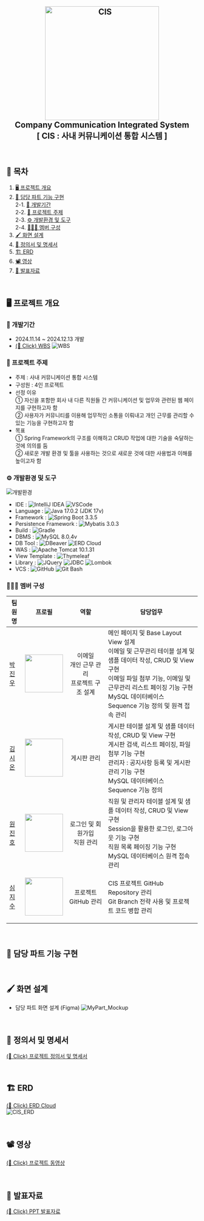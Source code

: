 <h2 align="center">
  <img src="https://github.com/user-attachments/assets/41e1d543-453a-498c-8fcd-169e7956886c" alt="CIS" width="300px">
  <br>
  Company Communication Integrated System
  <br>
  [ CIS : 사내 커뮤니케이션 통합 시스템 ]
  <br>
</h1>

<br>

## 📌 목차
1. [🖥️ 프로젝트 개요](#-프로젝트-개요)
2. [📕 담당 파트 기능 구현](#-담당-파트-기능-구현)<br>
  2-1. [📆 개발기간](#-개발기간)<br>
  2-2. [🔖 프로젝트 주제](#-프로젝트-주제)<br>
  2-3. [⚙️ 개발환경 및 도구](#-개발환경-및-도구)<br>
  2-4. [🧑‍🤝‍🧑 멤버 구성](#-멤버-구성)<br>
3. [🖌️ 화면 설계](#-화면-설계)
4. [📄 정의서 및 명세서](#-정의서-및-명세서)
5. [🏗️ ERD](#-ERD)
6. [📽️ 영상](#-영상)
7. [📂 발표자료](#-발표자료)

<br>

## 🖥️ 프로젝트 개요
### 📆 개발기간
  - 2024.11.14 ~ 2024.12.13 개발
  - [(👋 Click) WBS](https://docs.google.com/spreadsheets/d/1XxBHsajXqKLqZKJlitl2uBngqueQwipY1n8iQVUgjJI/edit?usp=sharing)
  ![WBS](https://github.com/user-attachments/assets/52301a40-a326-4cc9-b68a-7ba0957de4fe)

### 🔖 프로젝트 주제
  - 주제 : 사내 커뮤니케이션 통합 시스템
  - 구성원 : 4인 프로젝트
  - 선정 이유
    <br>
    ① 자신을 포함한 회사 내 다른 직원들 간 커뮤니케이션 및 업무와 관련된 웹 페이지를 구현하고자 함
    <br>
    ② 사용자가 커뮤니티를 이용해 업무적인 소통을 이뤄내고 개인 근무를 관리할 수 있는 기능을 구현하고자 함
  - 목표
    <br>
    ① Spring Framework의 구조를 이해하고 CRUD 작업에 대한 기술을 숙달하는 것에 의의를 둠
    <br>
    ② 새로운 개발 환경 및 툴을 사용하는 것으로 새로운 것에 대한 사용법과 이해를 높이고자 함

### ⚙️ 개발환경 및 도구
![개발환경](https://github.com/user-attachments/assets/a57e7365-0ca1-46cf-b069-1b9bc4d49e3b)
  - IDE :
    ![IntelliJ IDEA](https://img.shields.io/badge/IntelliJ%20IDEA-000000.svg?&style=for-the-badge&logo=intellijidea&logoColor=white)
    ![VSCode](https://img.shields.io/badge/VSCode-2599ED.svg?&style=for-the-badge&logo=visualstudiocode&logoColor=white)
  - Language :
    ![Java 17.0.2 (JDK 17v)](https://img.shields.io/badge/Java%2017.0.2%20(JDK%2017v)-007396.svg?&style=for-the-badge&logo=java&logoColor=white)
  - Framework :
    ![Spring Boot 3.3.5](https://img.shields.io/badge/Spring%20Boot%203.3.5-6DB33F.svg?&style=for-the-badge&logo=springboot&logoColor=white)
  - Persistence Framework :
    ![Mybatis 3.0.3](https://img.shields.io/badge/Mybatis%203.0.3-DD0700.svg?&style=for-the-badge&logo=mybatis&logoColor=white)
  - Build :
    ![Gradle](https://img.shields.io/badge/Gradle-02303A.svg?&style=for-the-badge&logo=gradle&logoColor=white)
  - DBMS :
    ![MySQL 8.0.4v](https://img.shields.io/badge/MySQL%208.0.4v-4479A1.svg?&style=for-the-badge&logo=mysql&logoColor=white)
  - DB Tool :
    ![DBeaver](https://img.shields.io/badge/DBeaver-382923.svg?&style=for-the-badge&logo=dbeaver&logoColor=white)
    ![ERD Cloud](https://img.shields.io/badge/ERD%20Cloud-6B46C1.svg?&style=for-the-badge&logo=erdcloud&logoColor=white)
  - WAS :
    ![Apache Tomcat 10.1.31](https://img.shields.io/badge/Apache%20Tomcat%2010.1.31-F8DC75.svg?&style=for-the-badge&logo=apachetomcat&logoColor=white)
  - View Template :
    ![Thymeleaf](https://img.shields.io/badge/Thymeleaf-005F0F.svg?&style=for-the-badge&logo=thymeleaf&logoColor=white)
  - Library :
    ![JQuery](https://img.shields.io/badge/JQuery-0769AD.svg?&style=for-the-badge&logo=jquery&logoColor=white)
    ![JDBC](https://img.shields.io/badge/JDBC-3C5280.svg?&style=for-the-badge&logo=jdbc&logoColor=white)
    ![Lombok](https://img.shields.io/badge/Lombok-EC1C24.svg?&style=for-the-badge&logo=lombok&logoColor=white)
  - VCS :
    ![GitHub](https://img.shields.io/badge/Github-181717.svg?&style=for-the-badge&logo=github&logoColor=white)
    ![Git Bash](https://img.shields.io/badge/Git%20Bash-F05032.svg?&style=for-the-badge&logo=git&logoColor=white)

### 🧑‍🤝‍🧑 멤버 구성
|팀원명|프로필|역할|담당업무|
|---|---|---|---|
|[박진우](https://github.com/J1NU2)|<p align="center"><img src="https://avatars.githubusercontent.com/u/104364437?v=4" width="100px"></p>|<p align="center">이메일<br>개인 근무 관리<br>프로젝트 구조 설계</p>|메인 페이지 및 Base Layout View 설계<br>이메일 및 근무관리 테이블 설계 및 샘플 데이터 작성, CRUD 및 View 구현<br>이메일 파일 첨부 기능, 이메일 및 근무관리 리스트 페이징 기능 구현<br>MySQL 데이터베이스 Sequence 기능 정의 및 원격 접속 관리|
|[김시온](https://github.com/KIMMZN)|<p align="center"><img src="https://avatars.githubusercontent.com/u/89295607?v=4" width="100px"></p>|<p align="center">게시판 관리</p>|게시판 테이블 설계 및 샘플 데이터 작성, CRUD 및 View 구현<br>게시판 검색, 리스트 페이징, 파일 첨부 기능 구현<br>관리자 : 공지사항 등록 및 게시판 관리 기능 구현<br>MySQL 데이터베이스 Sequence 기능 정의|
|[원진호](https://github.com/weonjinho)|<p align="center"><img src="https://avatars.githubusercontent.com/u/158018895?v=4" width="100px"></p>|<p align="center">로그인 및 회원가입<br>직원 관리</p>|직원 및 관리자 테이블 설계 및 샘플 데이터 작성, CRUD 및 View 구현<br>Session을 활용한 로그인, 로그아웃 기능 구현<br>직원 목록 페이징 기능 구현<br>MySQL 데이터베이스 원격 접속 관리|
|[심지수](https://github.com/Abyssmash)|<p align="center"><img src="https://avatars.githubusercontent.com/u/174307257?v=4" width="100px"></p>|<p align="center">프로젝트 GitHub 관리</p>|CIS 프로젝트 GitHub Repository 관리<br>Git Branch 전략 사용 및 프로젝트 코드 병합 관리|

<br>

## 📕 담당 파트 기능 구현

<br>

## 🖌️ 화면 설계
  - 담당 파트 화면 설계 (Figma)
![MyPart_Mockup](https://github.com/user-attachments/assets/a5f3e6cc-c785-4de8-8750-6d7b173027b6)

<br>

## 📄 정의서 및 명세서
[(👋 Click) 프로젝트 정의서 및 명세서](https://docs.google.com/spreadsheets/d/1XxBHsajXqKLqZKJlitl2uBngqueQwipY1n8iQVUgjJI/edit?usp=sharing)

<br>

## 🏗️ ERD
[(👋 Click) ERD Cloud](https://www.erdcloud.com/d/Fmmb2eLa5ApoemFQc)
<br>
![CIS_ERD](https://github.com/user-attachments/assets/312c4dd9-7116-43a6-90f2-8ba7ed721156)

<br>

## 📽️ 영상
[(👋 Click) 프로젝트 동영상]()

<br>

## 📂 발표자료
[(👋 Click) PPT 발표자료](https://www.canva.com/design/DAGZhwdv7Po/yTeb8CQPf3wReItMkH6Kug/edit?utm_content=DAGZhwdv7Po&utm_campaign=designshare&utm_medium=link2&utm_source=sharebutton)
